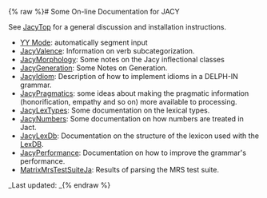 {% raw %}# Some On-line Documentation for JACY

See [JacyTop](../JacyTop) for a general discussion and installation
instructions.

- [YY Mode](http://moin.delph-in.net/JacyYYMode): automatically
segment input
- [JacyValence](../JacyValence): Information on verb subcategorization.
- [JacyMorphology](../JacyMorphology): Some notes on the Jacy
inflectional classes
- [JacyGeneration](../JacyGeneration): Some Notes on Generation.
- [JacyIdiom](../JacyIdiom): Description of how to implement idioms in a
DELPH-IN grammar.
- [JacyPragmatics](https://blog.inductorsoftware.com/docsproto/summits/JacyPragmatics): some ideas about making the
pragmatic information (honorification, empathy and so on) more
available to processing.
- [JacyLexTypes](../JacyLexTypes): Some documentation on the lexical
types.
- [JacyNumbers](../JacyNumbers): Some documentation on how numbers are
treated in Jact.
- [JacyLexDb](../JacyLexDb): Documentation on the structure of the
lexicon used with the [LexDB](/LkbLexDb).
- [JacyPerformance](../JacyPerformance): Documentation on how to improve
the grammar's performance.
- [MatrixMrsTestSuiteJa](https://blog.inductorsoftware.com/docsproto/matrix/MatrixMrsTestSuiteJa): Results of parsing the
MRS test suite.

_Last updated: _{% endraw %}